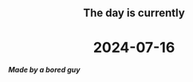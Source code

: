 <h2 align=center>The day is currently</h2>
<h1 align=center><!--TIME BEGIN-->2024-07-16<!--TIME END--></h1>
<h5>Made by a bored guy</h5>

